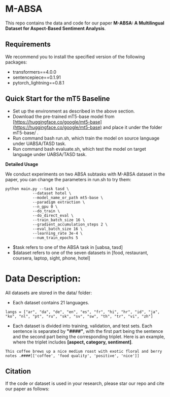# M-ABSA

This repo contains the data and code for our paper ****M-ABSA: A Multilingual Dataset for Aspect-Based Sentiment Analysis****.

## Requirements

We recommend you to install the specified version of the following packages:

- transformers==4.0.0
-  sentencepiece==0.1.91
-  pytorch_lightning==0.8.1

## Quick Start for the mT5 Baseline

- Set up the environment as described in the above section.
- Download the pre-trained mT5-base model from [https://huggingface.co/google/mt5-base](https://huggingface.co/google/mt5-base) and place it under the folder mT5-base/ .
- Run command bash run.sh, which train the model on source language under UABSA/TASD task.
- Run command bash evaluate.sh, which test the model on target language under UABSA/TASD task.

****Detailed Usage****

We conduct experiments on two ABSA subtasks with M-ABSA dataset in the paper, you can change the parameters in run.sh to try them:

```
python main.py --task tasd \
            --dataset hotel \
            --model_name_or_path mt5-base \
            --paradigm extraction \
            --n_gpu 0 \
            --do_train \
            --do_direct_eval \
            --train_batch_size 16 \
            --gradient_accumulation_steps 2 \
            --eval_batch_size 16 \
            --learning_rate 3e-4 \
            --num_train_epochs 5
```

- $task refers to one of the ABSA task in [uabsa, tasd]
- $dataset refers to one of the seven datasets in [food, restaurant, coursera, laptop, sight, phone, hotel]


# Data Description:

All datasets are stored in the data/ folder:

- Each dataset contains 21 languages.
```
langs = ["ar", "da", "de", "en", "es", "fr", "hi", "hr", "id", "ja", "ko", "nl", "pt", "ru", "sk", "sv", "sw", "th", "tr", "vi", "zh"]
```
- Each dataset is divided into training, validation, and test sets. Each sentence is separated by __"####"__, with the first part being the sentence and the second part being the corresponding triplet. Here is an example, where the triplet includes __[aspect, category, sentiment]__.

```
This coffee brews up a nice medium roast with exotic floral and berry notes .####[['coffee', 'food quality', 'positive', 'nice']]
```
## Citation

If the code or dataset is used in your research, please star our repo and cite our paper as follows:
```
```

